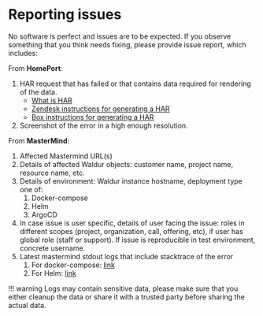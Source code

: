 # Reporting issues

No software is perfect and issues are to be expected. If you observe something that you think needs fixing, please
provide issue report, which includes:

From **HomePort**:

1. HAR request that has failed or that contains data required for rendering of the data.
    - [What is HAR](https://www.keycdn.com/support/what-is-a-har-file)
    - [Zendesk instructions for generating a HAR](https://support.zendesk.com/hc/en-us/articles/204410413-Generating-a-HAR-file-for-troubleshooting)
    - [Box instructions for generating a HAR](https://support.box.com/hc/en-us/articles/360043696054-How-to-Generate-Network-Captures-for-Troubleshooting)
2. Screenshot of the error in a high enough resolution.

From **MasterMind**:

1. Affected Mastermind URL(s)
2. Details of affected Waldur objects: customer name, project name, resource name, etc.
3. Details of environment: Waldur instance hostname, deployment type one of:
   1. Docker-compose
   2. Helm
   3. ArgoCD
4. In case issue is user specific, details of user facing the issue: roles in different scopes (project, organization, call, offering, etc), if user has global role (staff or support). If issue is reproducible in test environment, concrete username.
5. Latest mastermind stdout logs that include stacktrace of the error
   1. For docker-compose: [link](/docs/admin-guide/deployment/docker-compose/#logs)
   2. For Helm: [link](/docs/admin-guide/debugging.md#helm-1)

!!! warning
    Logs may contain sensitive data, please make sure that you either cleanup the data or share it with a trusted
    party before sharing the actual data.
